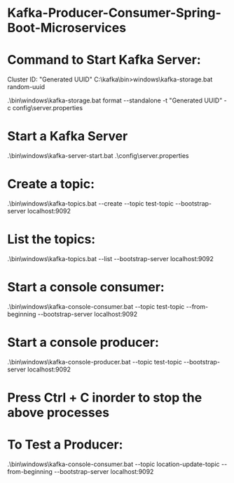 # Kafka-Producer-Consumer-Spring-Boot-Microservices

# Command to Start Kafka Server: 
Cluster ID: "Generated UUID"
C:\kafka\bin>windows\kafka-storage.bat random-uuid

.\bin\windows\kafka-storage.bat format --standalone -t "Generated UUID" -c config\server.properties

# Start a Kafka Server
.\bin\windows\kafka-server-start.bat .\config\server.properties

# Create a topic:
.\bin\windows\kafka-topics.bat --create --topic test-topic --bootstrap-server localhost:9092

# List the topics:
.\bin\windows\kafka-topics.bat --list --bootstrap-server localhost:9092

# Start a console consumer:
.\bin\windows\kafka-console-consumer.bat --topic test-topic --from-beginning --bootstrap-server localhost:9092

# Start a console producer:
.\bin\windows\kafka-console-producer.bat --topic test-topic --bootstrap-server localhost:9092

# Press Ctrl + C inorder to stop the above processes

# To Test a Producer:
.\bin\windows\kafka-console-consumer.bat --topic location-update-topic --from-beginning --bootstrap-server localhost:9092
